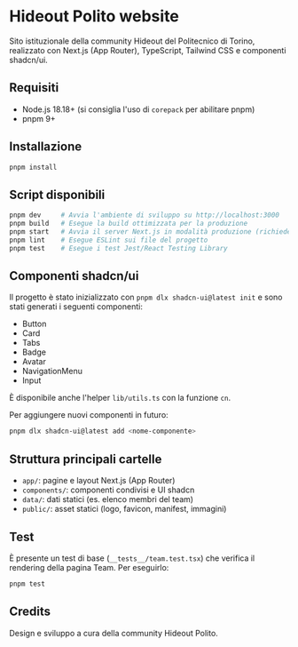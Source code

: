 # Hideout Polito website

Sito istituzionale della community Hideout del Politecnico di Torino, realizzato con Next.js (App Router), TypeScript, Tailwind CSS e componenti shadcn/ui.

## Requisiti

- Node.js 18.18+ (si consiglia l'uso di `corepack` per abilitare pnpm)
- pnpm 9+

## Installazione

```bash
pnpm install
```

## Script disponibili

```bash
pnpm dev     # Avvia l'ambiente di sviluppo su http://localhost:3000
pnpm build   # Esegue la build ottimizzata per la produzione
pnpm start   # Avvia il server Next.js in modalità produzione (richiede pnpm build)
pnpm lint    # Esegue ESLint sui file del progetto
pnpm test    # Esegue i test Jest/React Testing Library
```

## Componenti shadcn/ui

Il progetto è stato inizializzato con `pnpm dlx shadcn-ui@latest init` e sono stati generati i seguenti componenti:

- Button
- Card
- Tabs
- Badge
- Avatar
- NavigationMenu
- Input

È disponibile anche l'helper `lib/utils.ts` con la funzione `cn`.

Per aggiungere nuovi componenti in futuro:

```bash
pnpm dlx shadcn-ui@latest add <nome-componente>
```

## Struttura principali cartelle

- `app/`: pagine e layout Next.js (App Router)
- `components/`: componenti condivisi e UI shadcn
- `data/`: dati statici (es. elenco membri del team)
- `public/`: asset statici (logo, favicon, manifest, immagini)

## Test

È presente un test di base (`__tests__/team.test.tsx`) che verifica il rendering della pagina Team. Per eseguirlo:

```bash
pnpm test
```

## Credits

Design e sviluppo a cura della community Hideout Polito.
